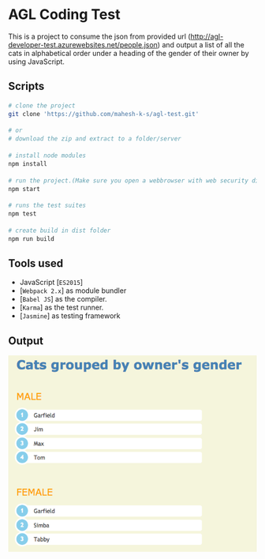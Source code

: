 # AGL Coding Test

This is a project to consume the json from provided url (http://agl-developer-test.azurewebsites.net/people.json) and output a list of all the cats in alphabetical order under a heading of the gender of their owner by using JavaScript.

## Scripts


```bash
# clone the project
git clone 'https://github.com/mahesh-k-s/agl-test.git'

# or
# download the zip and extract to a folder/server

# install node modules 
npm install

# run the project.(Make sure you open a webbrowser with web security disabled, so project with auto-render to that browser)
npm start

# runs the test suites
npm test

# create build in dist folder
npm run build

```

## Tools used

- JavaScript [`ES2015`]
- [`Webpack 2.x`] as module bundler
- [`Babel JS`] as the compiler.
- [`Karma`] as the test runner.
- [`Jasmine`] as testing framework

## Output

![alt tag](https://github.com/mahesh-k-s/agl-test/blob/master/assets/output-screenshot.png)


